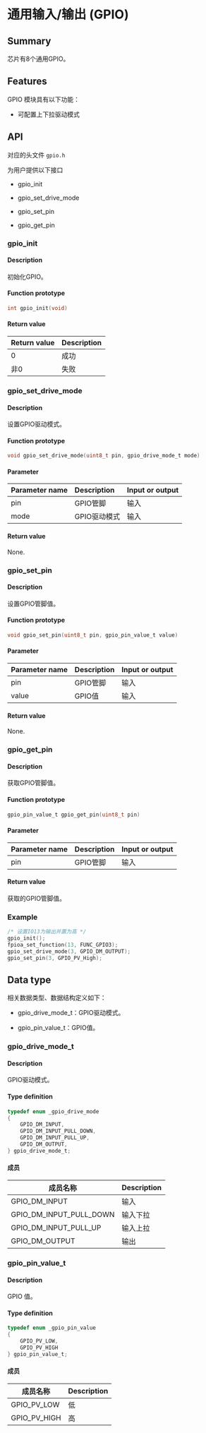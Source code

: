 # 通用输入/输出 (GPIO)

## Summary

芯片有8个通用GPIO。

## Features

GPIO 模块具有以下功能：

- 可配置上下拉驱动模式

## API

对应的头文件 `gpio.h`

为用户提供以下接口

- gpio\_init

- gpio\_set\_drive\_mode

- gpio\_set\_pin

- gpio\_get\_pin

### gpio\_init

#### Description

初始化GPIO。

#### Function prototype

```c
int gpio_init(void)
```

#### Return value

| Return value | Description |
| :---- | :----|
| 0     | 成功 |
| 非0   | 失败 |

### gpio\_set\_drive\_mode

#### Description

设置GPIO驱动模式。

#### Function prototype

```c
void gpio_set_drive_mode(uint8_t pin, gpio_drive_mode_t mode)
```

#### Parameter

| Parameter name       | Description           | Input or output   |
| :------------ | :------------- | :-------- |
| pin           | GPIO管脚       | 输入      |
| mode          | GPIO驱动模式    | 输入      |

#### Return value

None.

### gpio\_set\_pin

#### Description

设置GPIO管脚值。

#### Function prototype

```c
void gpio_set_pin(uint8_t pin, gpio_pin_value_t value)
```

#### Parameter

| Parameter name       | Description           | Input or output   |
| :------------ | :------------- | :-------- |
| pin           | GPIO管脚       | 输入      |
| value         | GPIO值         | 输入      |

#### Return value

None.

### gpio\_get\_pin

#### Description

获取GPIO管脚值。

#### Function prototype

```c
gpio_pin_value_t gpio_get_pin(uint8_t pin)
```

#### Parameter

| Parameter name       | Description           | Input or output   |
| :------------ | :------------- | :-------- |
| pin           | GPIO管脚       | 输入      |

#### Return value

获取的GPIO管脚值。

### Example

```c
/* 设置IO13为输出并置为高 */
gpio_init();
fpioa_set_function(13, FUNC_GPIO3);
gpio_set_drive_mode(3, GPIO_DM_OUTPUT);
gpio_set_pin(3, GPIO_PV_High);
```

## Data type

相关数据类型、数据结构定义如下：

- gpio\_drive\_mode\_t：GPIO驱动模式。

- gpio\_pin\_value\_t：GPIO值。

### gpio\_drive\_mode\_t

#### Description

GPIO驱动模式。

#### Type definition

```c
typedef enum _gpio_drive_mode
{
    GPIO_DM_INPUT,
    GPIO_DM_INPUT_PULL_DOWN,
    GPIO_DM_INPUT_PULL_UP,
    GPIO_DM_OUTPUT,
} gpio_drive_mode_t;
```

#### 成员

| 成员名称                     | Description        |
| --------------------------- | ----------- |
| GPIO\_DM\_INPUT             | 输入        |
| GPIO\_DM\_INPUT\_PULL\_DOWN | 输入下拉     |
| GPIO\_DM\_INPUT\_PULL\_UP   | 输入上拉     |
| GPIO\_DM\_OUTPUT            | 输出        |

### gpio\_pin\_value\_t

#### Description

GPIO 值。

#### Type definition

```c
typedef enum _gpio_pin_value
{
    GPIO_PV_LOW,
    GPIO_PV_HIGH
} gpio_pin_value_t;
```

#### 成员

| 成员名称            | Description        |
| ------------------ | ----------- |
| GPIO\_PV\_LOW      | 低          |
| GPIO\_PV\_HIGH     | 高          |